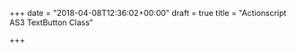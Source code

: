 +++
date = "2018-04-08T12:36:02+00:00"
draft = true
title = "Actionscript AS3 TextButton Class"

+++
